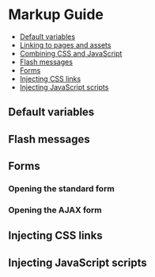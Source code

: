 # Markup Guide

- [Default variables](#default-variables)
- [Linking to pages and assets](#linking-to-pages-assets)
- [Combining CSS and JavaScript](#combine-css-javascript)
- [Flash messages](#flash-messages)
- [Forms](#forms)
- [Injecting CSS links](#styles-tag)
- [Injecting JavaScript scripts](#scripts-tag)


<a name="default-variables" class="anchor" href="#default-variables"></a>
## Default variables



<a name="flash-messages" class="anchor" href="#flash-messages"></a>
## Flash messages



<a name="forms" class="anchor" href="#forms"></a>
## Forms



<a name="standard-form" class="anchor" href="#standard-form"></a>
### Opening the standard form



<a name="ajax-form" class="anchor" href="#ajax-form"></a>
### Opening the AJAX form


<a name="styles-tag" class="anchor" href="#styles-tag"></a>
## Injecting CSS links



<a name="scripts-tag" class="anchor" href="#scripts-tag"></a>
## Injecting JavaScript scripts

